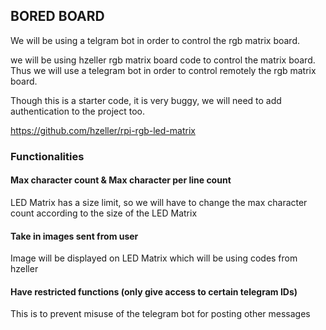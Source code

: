 ## BORED BOARD
We will be using a telgram bot in order to control the rgb matrix board.

we will be using hzeller rgb matrix board code to control the matrix board. Thus we will use a telegram bot in order to control remotely the rgb matrix board.

Though this is a starter code, it is very buggy, we will need to add authentication to the project too.

https://github.com/hzeller/rpi-rgb-led-matrix

### Functionalities
#### Max character count & Max character per line count
LED Matrix has a size limit, so we will have to change the max character count according to the size of the LED Matrix

#### Take in images sent from user
Image will be displayed on LED Matrix which will be using codes from hzeller

#### Have restricted functions (only give access to certain telegram IDs)
This is to prevent misuse of the telegram bot for posting other messages
